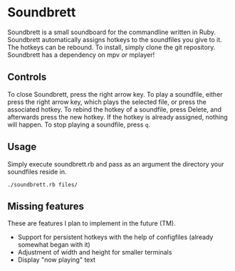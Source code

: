 # Soundbrett

Soundbrett is a small soundboard for the commandline written in Ruby. Soundbrett automatically assigns hotkeys to the soundfiles you give to it. The hotkeys can be rebound.
To install, simply clone the git repository. Soundbrett has a dependency on mpv *or* mplayer!

## Controls

To close Soundbrett, press the right arrow key. To play a soundfile, either press the right arrow key, which plays the selected file, or press the associated hotkey.
To rebind the hotkey of a soundfile, press Delete, and afterwards press the new hotkey. If the hotkey is already assigned, nothing will happen.
To stop playing a soundfile, press `q`.

## Usage

Simply execute soundbrett.rb and pass as an argument the directory your soundfiles reside in.

`./soundbrett.rb files/`

## Missing features

These are features I plan to implement in the future (TM).

* Support for persistent hotkeys with the help of configfiles (already somewhat began with it)
* Adjustment of width and height for smaller terminals
* Display "now playing" text

